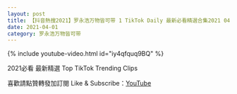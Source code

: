 ```yaml
---
layout: post
title: 【抖音熱搜2021】罗永浩万物皆可带 1 TikTok Daily 最新必看精選合集2021 04 01
date: 2021-04-01
category: 罗永浩万物皆可带
---
```


{% include youtube-video.html id="iy4qfquq9BQ" %}

2021必看 最新精選 Top TikTok Trending Clips

喜歡請點贊轉發加訂閱 Like & Subscribe：[YouTube](https://www.youtube.com/channel/UCAoR7VcanIPd04uEq_GIylA/videos)


